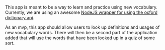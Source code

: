 This app is meant to be a way to learn and practice using new vocabulary. Currently, we are using an awesome [NodeJS wrapper for using the oxford dictionary api](https://www.npmjs.com/package/oxford-dictionary).

As an mvp, this app should allow users to look up definitions and usages of new vocabulary words. There will then be a second part of the application added that will use the words that have been looked up in a quiz of some sort.

